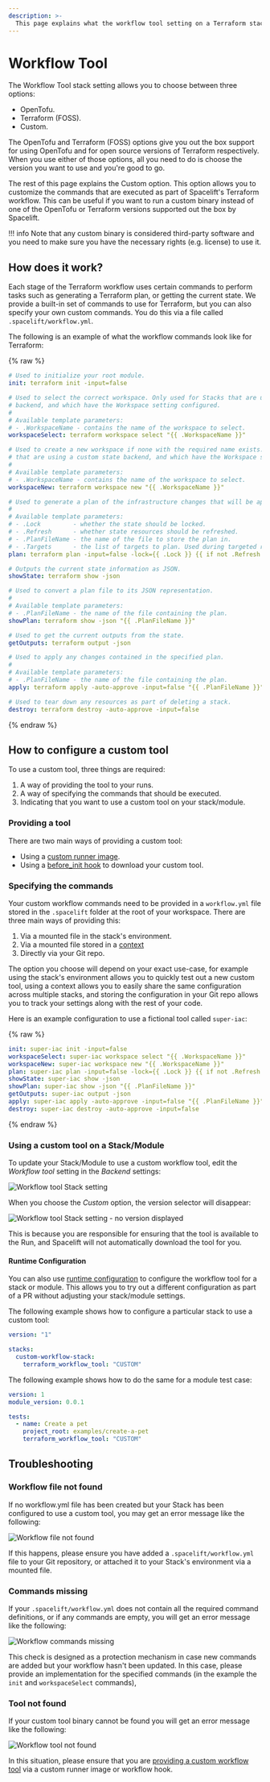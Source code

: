 ```yaml
---
description: >-
  This page explains what the workflow tool setting on a Terraform stack is, as well as how to configure it.
---
```


# Workflow Tool

The Workflow Tool stack setting allows you to choose between three options:

- OpenTofu.
- Terraform (FOSS).
- Custom.

The OpenTofu and Terraform (FOSS) options give you out the box support for using OpenTofu and for open source versions of Terraform respectively. When you use either of those options, all you need to do is choose the version you want to use and you're good to go.

The rest of this page explains the Custom option. This option allows you to customize the commands that are executed as part of Spacelift's Terraform workflow. This can be useful if you want to run a custom binary instead of one of the OpenTofu or Terraform versions supported out the box by Spacelift.

!!! info
    Note that any custom binary is considered third-party software and you need to make sure you have the necessary rights (e.g. license) to use it.

## How does it work?

Each stage of the Terraform workflow uses certain commands to perform tasks such as generating a Terraform plan, or getting the current state. We provide a built-in set of commands to use for Terraform, but you can also specify your own custom commands. You do this via a file called `.spacelift/workflow.yml`.

The following is an example of what the workflow commands look like for Terraform:

{% raw %}

```yaml
# Used to initialize your root module.
init: terraform init -input=false

# Used to select the correct workspace. Only used for Stacks that are using a custom state
# backend, and which have the Workspace setting configured.
#
# Available template parameters:
# - .WorkspaceName - contains the name of the workspace to select.
workspaceSelect: terraform workspace select "{{ .WorkspaceName }}"

# Used to create a new workspace if none with the required name exists. Only used for Stacks
# that are using a custom state backend, and which have the Workspace setting configured.
#
# Available template parameters:
# - .WorkspaceName - contains the name of the workspace to select.
workspaceNew: terraform workspace new "{{ .WorkspaceName }}"

# Used to generate a plan of the infrastructure changes that will be applied.
#
# Available template parameters:
# - .Lock         - whether the state should be locked.
# - .Refresh      - whether state resources should be refreshed.
# - .PlanFileName - the name of the file to store the plan in.
# - .Targets      - the list of targets to plan. Used during targeted replans.
plan: terraform plan -input=false -lock={{ .Lock }} {{ if not .Refresh }}-refresh=false {{ end }}-out={{ .PlanFileName }} {{ range .Targets }}-target='{{ . }}' {{ end }}

# Outputs the current state information as JSON.
showState: terraform show -json

# Used to convert a plan file to its JSON representation.
#
# Available template parameters:
# - .PlanFileName - the name of the file containing the plan.
showPlan: terraform show -json "{{ .PlanFileName }}"

# Used to get the current outputs from the state.
getOutputs: terraform output -json

# Used to apply any changes contained in the specified plan.
#
# Available template parameters:
# - .PlanFileName - the name of the file containing the plan.
apply: terraform apply -auto-approve -input=false "{{ .PlanFileName }}"

# Used to tear down any resources as part of deleting a stack.
destroy: terraform destroy -auto-approve -input=false
```

{% endraw %}

## How to configure a custom tool

To use a custom tool, three things are required:

1. A way of providing the tool to your runs.
2. A way of specifying the commands that should be executed.
3. Indicating that you want to use a custom tool on your stack/module.

### Providing a tool

There are two main ways of providing a custom tool:

- Using a [custom runner image](../../integrations/docker.md#customizing-the-runner-image).
- Using a [before_init hook](../../concepts/stack/stack-settings.md#customizing-workflow) to download your custom tool.

### Specifying the commands

Your custom workflow commands need to be provided in a `workflow.yml` file stored in the `.spacelift` folder at the root of your workspace. There are three main ways of providing this:

1. Via a mounted file in the stack's environment.
2. Via a mounted file stored in a [context](../../concepts/configuration/context.md)
3. Directly via your Git repo.

The option you choose will depend on your exact use-case, for example using the stack's environment allows you to quickly test out a new custom tool, using a context allows you to easily share the same configuration across multiple stacks, and storing the configuration in your Git repo allows you to track your settings along with the rest of your code.

Here is an example configuration to use a fictional tool called `super-iac`:

{% raw %}

```yaml
init: super-iac init -input=false
workspaceSelect: super-iac workspace select "{{ .WorkspaceName }}"
workspaceNew: super-iac workspace new "{{ .WorkspaceName }}"
plan: super-iac plan -input=false -lock={{ .Lock }} {{ if not .Refresh }}-refresh=false {{ end }}-out={{ .PlanFileName }} {{ range .Targets }}-target='{{ . }}' {{ end }}
showState: super-iac show -json
showPlan: super-iac show -json "{{ .PlanFileName }}"
getOutputs: super-iac output -json
apply: super-iac apply -auto-approve -input=false "{{ .PlanFileName }}"
destroy: super-iac destroy -auto-approve -input=false
```

{% endraw %}

### Using a custom tool on a Stack/Module

To update your Stack/Module to use a custom workflow tool, edit the _Workflow tool_ setting in the _Backend_ settings:

![Workflow tool Stack setting](../../assets/screenshots/terraform-workflow-tool-stack-settings.png)

When you choose the _Custom_ option, the version selector will disappear:

![Workflow tool Stack setting - no version displayed](../../assets/screenshots/terraform-workflow-tool-stack-settings-no-version.png)

This is because you are responsible for ensuring that the tool is available to the Run, and Spacelift will not automatically download the tool for you.

#### Runtime Configuration

You can also use [runtime configuration](../../concepts/configuration/runtime-configuration/README.md) to configure the workflow tool for a stack or module. This allows you to try out a different configuration as part of a PR without adjusting your stack/module settings.

The following example shows how to configure a particular stack to use a custom tool:

```yaml
version: "1"

stacks:
  custom-workflow-stack:
    terraform_workflow_tool: "CUSTOM"
```

The following example shows how to do the same for a module test case:

```yaml
version: 1
module_version: 0.0.1

tests:
  - name: Create a pet
    project_root: examples/create-a-pet
    terraform_workflow_tool: "CUSTOM"
```

## Troubleshooting

### Workflow file not found

If no workflow.yml file has been created but your Stack has been configured to use a custom tool, you may get an error message like the following:

![Workflow file not found](../../assets/screenshots/terraform-workflow-tool-file-not-found.png)

If this happens, please ensure you have added a `.spacelift/workflow.yml` file to your Git repository, or attached it to your Stack's environment via a mounted file.

### Commands missing

If your `.spacelift/workflow.yml` does not contain all the required command definitions, or if any commands are empty, you will get an error message like the following:

![Workflow commands missing](../../assets/screenshots/terraform-workflow-tool-commands-missing.png)

This check is designed as a protection mechanism in case new commands are added but your workflow hasn't been updated. In this case, please provide an implementation for the specified commands (in the example the `init` and `workspaceSelect` commands),

### Tool not found

If your custom tool binary cannot be found you will get an error message like the following:

![Workflow tool not found](../../assets/screenshots/terraform-workflow-tool-tool-not-found.png)

In this situation, please ensure that you are [providing a custom workflow tool](#providing-a-tool) via a custom runner image or workflow hook.
